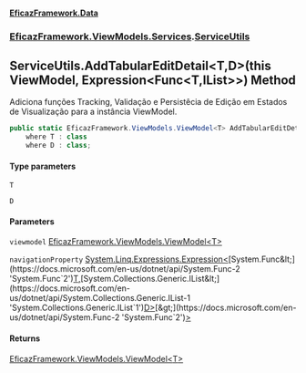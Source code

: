 #### [EficazFramework.Data](EficazFrameworkData.md 'EficazFramework Data')
### [EficazFramework.ViewModels.Services](EficazFrameworkData.md#EficazFramework.ViewModels.Services 'EficazFramework.ViewModels.Services').[ServiceUtils](EficazFramework.ViewModels.Services/ServiceUtils.md 'EficazFramework.ViewModels.Services.ServiceUtils')

## ServiceUtils.AddTabularEditDetail<T,D>(this ViewModel<T>, Expression<Func<T,IList<D>>>) Method

Adiciona funções Tracking, Validação e Persistêcia de Edição em Estados de Visualização para a instância ViewModel.

```csharp
public static EficazFramework.ViewModels.ViewModel<T> AddTabularEditDetail<T,D>(this EficazFramework.ViewModels.ViewModel<T> viewmodel, System.Linq.Expressions.Expression<System.Func<T,System.Collections.Generic.IList<D>>> navigationProperty)
    where T : class
    where D : class;
```
#### Type parameters

<a name='EficazFramework.ViewModels.Services.ServiceUtils.AddTabularEditDetail_T,D_(thisEficazFramework.ViewModels.ViewModel_T_,System.Linq.Expressions.Expression_System.Func_T,System.Collections.Generic.IList_D___).T'></a>

`T`

<a name='EficazFramework.ViewModels.Services.ServiceUtils.AddTabularEditDetail_T,D_(thisEficazFramework.ViewModels.ViewModel_T_,System.Linq.Expressions.Expression_System.Func_T,System.Collections.Generic.IList_D___).D'></a>

`D`
#### Parameters

<a name='EficazFramework.ViewModels.Services.ServiceUtils.AddTabularEditDetail_T,D_(thisEficazFramework.ViewModels.ViewModel_T_,System.Linq.Expressions.Expression_System.Func_T,System.Collections.Generic.IList_D___).viewmodel'></a>

`viewmodel` [EficazFramework.ViewModels.ViewModel&lt;](EficazFramework.ViewModels/ViewModel_T_.md 'EficazFramework.ViewModels.ViewModel<T>')[T](EficazFramework.ViewModels.Services/ServiceUtils/AddTabularEditDetail_T,D_(thisViewModel_T_,Expression_Func_T,IList_D___).md#EficazFramework.ViewModels.Services.ServiceUtils.AddTabularEditDetail_T,D_(thisEficazFramework.ViewModels.ViewModel_T_,System.Linq.Expressions.Expression_System.Func_T,System.Collections.Generic.IList_D___).T 'EficazFramework.ViewModels.Services.ServiceUtils.AddTabularEditDetail<T,D>(this EficazFramework.ViewModels.ViewModel<T>, System.Linq.Expressions.Expression<System.Func<T,System.Collections.Generic.IList<D>>>).T')[&gt;](EficazFramework.ViewModels/ViewModel_T_.md 'EficazFramework.ViewModels.ViewModel<T>')

<a name='EficazFramework.ViewModels.Services.ServiceUtils.AddTabularEditDetail_T,D_(thisEficazFramework.ViewModels.ViewModel_T_,System.Linq.Expressions.Expression_System.Func_T,System.Collections.Generic.IList_D___).navigationProperty'></a>

`navigationProperty` [System.Linq.Expressions.Expression&lt;](https://docs.microsoft.com/en-us/dotnet/api/System.Linq.Expressions.Expression-1 'System.Linq.Expressions.Expression`1')[System.Func&lt;](https://docs.microsoft.com/en-us/dotnet/api/System.Func-2 'System.Func`2')[T](EficazFramework.ViewModels.Services/ServiceUtils/AddTabularEditDetail_T,D_(thisViewModel_T_,Expression_Func_T,IList_D___).md#EficazFramework.ViewModels.Services.ServiceUtils.AddTabularEditDetail_T,D_(thisEficazFramework.ViewModels.ViewModel_T_,System.Linq.Expressions.Expression_System.Func_T,System.Collections.Generic.IList_D___).T 'EficazFramework.ViewModels.Services.ServiceUtils.AddTabularEditDetail<T,D>(this EficazFramework.ViewModels.ViewModel<T>, System.Linq.Expressions.Expression<System.Func<T,System.Collections.Generic.IList<D>>>).T')[,](https://docs.microsoft.com/en-us/dotnet/api/System.Func-2 'System.Func`2')[System.Collections.Generic.IList&lt;](https://docs.microsoft.com/en-us/dotnet/api/System.Collections.Generic.IList-1 'System.Collections.Generic.IList`1')[D](EficazFramework.ViewModels.Services/ServiceUtils/AddTabularEditDetail_T,D_(thisViewModel_T_,Expression_Func_T,IList_D___).md#EficazFramework.ViewModels.Services.ServiceUtils.AddTabularEditDetail_T,D_(thisEficazFramework.ViewModels.ViewModel_T_,System.Linq.Expressions.Expression_System.Func_T,System.Collections.Generic.IList_D___).D 'EficazFramework.ViewModels.Services.ServiceUtils.AddTabularEditDetail<T,D>(this EficazFramework.ViewModels.ViewModel<T>, System.Linq.Expressions.Expression<System.Func<T,System.Collections.Generic.IList<D>>>).D')[&gt;](https://docs.microsoft.com/en-us/dotnet/api/System.Collections.Generic.IList-1 'System.Collections.Generic.IList`1')[&gt;](https://docs.microsoft.com/en-us/dotnet/api/System.Func-2 'System.Func`2')[&gt;](https://docs.microsoft.com/en-us/dotnet/api/System.Linq.Expressions.Expression-1 'System.Linq.Expressions.Expression`1')

#### Returns
[EficazFramework.ViewModels.ViewModel&lt;](EficazFramework.ViewModels/ViewModel_T_.md 'EficazFramework.ViewModels.ViewModel<T>')[T](EficazFramework.ViewModels.Services/ServiceUtils/AddTabularEditDetail_T,D_(thisViewModel_T_,Expression_Func_T,IList_D___).md#EficazFramework.ViewModels.Services.ServiceUtils.AddTabularEditDetail_T,D_(thisEficazFramework.ViewModels.ViewModel_T_,System.Linq.Expressions.Expression_System.Func_T,System.Collections.Generic.IList_D___).T 'EficazFramework.ViewModels.Services.ServiceUtils.AddTabularEditDetail<T,D>(this EficazFramework.ViewModels.ViewModel<T>, System.Linq.Expressions.Expression<System.Func<T,System.Collections.Generic.IList<D>>>).T')[&gt;](EficazFramework.ViewModels/ViewModel_T_.md 'EficazFramework.ViewModels.ViewModel<T>')